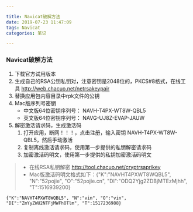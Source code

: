 ```yaml
---

title: Navicat破解方法
date: 2019-07-23 11:47:09
tags: Navicat
categories: 笔记

---
```


### Navicat破解方法

1. 下载官方试用版本
2. 生成自己的RSA公钥私钥对，注意密钥是2048位的，PKCS#8格式，在线工具 http://web.chacuo.net/netrsakeypair
3. 替换应用包内容目录中rpk文件的公钥
4. Mac版序列号密钥 
	- 中文版64位密钥序列号： NAVH-T4PX-WT8W-QBL5
	- 英文版64位密钥序列号： NAVG-UJ8Z-EVAP-JAUW
5. 解密激活请求码，生成激活码
	1. 打开应用，断网！！！，点击注册，输入密钥 NAVH-T4PX-WT8W-QBL5，然后手动激活
	2. 复制离线激活请求码，使用第一步提供的私钥解密请求码
	3. 加密激活码明文，使用第一步提供的私钥加密激活码明文

> - 在线RSA私钥解密 http://tool.chacuo.net/cryptrsaprikey
> - Mac版激活码明文格式如下：{"K":"NAVHT4PXWT8WQBL5", "N":"52pojie", "O":"52pojie.cn", "DI":"ODQ2Yjg2ZDBjMTEzMjhh", "T":1516939200}

`
{"K":"NAVHT4PXWT8WQBL5", "N":"vin", "O":"vin", "DI":"ZmYyZWU2NTFjMWFhOTlm", "T":1517236988}
`